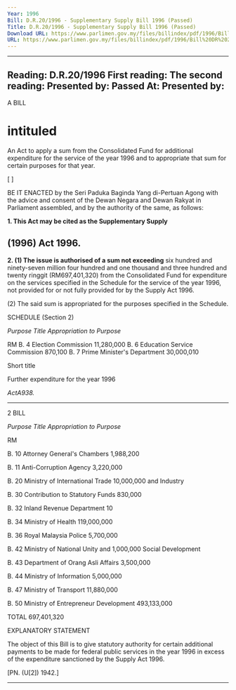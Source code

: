 ```yaml
---
Year: 1996
Bill: D.R.20/1996 - Supplementary Supply Bill 1996 (Passed)
Title: D.R.20/1996 - Supplementary Supply Bill 1996 (Passed)
Download URL: https://www.parlimen.gov.my/files/billindex/pdf/1996/Bill%20DR%2020.pdf
URL: https://www.parlimen.gov.my/files/billindex/pdf/1996/Bill%20DR%2020.pdf
---
```

---
Reading:
D.R.20/1996
First reading:
The second reading:
Presented by:
Passed At:
Presented by:
---

A BILL

# intituled

An Act to apply a sum from the Consolidated Fund for
additional expenditure for the service of the year 1996
and to appropriate that sum for certain purposes for
that year.

[ ]

BE IT ENACTED by the Seri Paduka Baginda Yang
di-Pertuan Agong with the advice and consent of the
Dewan Negara and Dewan Rakyat in Parliament
assembled, and by the authority of the same, as follows:

**1. This Act may be cited as the Supplementary Supply**
## (1996) Act 1996.

**2. (1) The issue is authorised of a sum not exceeding**
six hundred and ninety-seven million four hundred and
one thousand and three hundred and twenty ringgit
(RM697,401,320) from the Consolidated Fund for
expenditure on the services specified in the Schedule for
the service of the year 1996, not provided for or not
fully provided for by the Supply Act 1996.

(2) The said sum is appropriated for the purposes
specified in the Schedule.

SCHEDULE
(Section 2)

_Purpose_ _Title_ _Appropriation_
_to Purpose_

RM
B. 4 Election Commission 11,280,000
B. 6 Education Service Commission 870,100
B. 7 Prime Minister's Department 30,000,010


Short title

Further
expenditure
for the year
1996

_ActA938._


-----

2 BILL

_Purpose_ _Title_ _Appropriation_
_to Purpose_

RM

B. 10 Attorney General's Chambers 1,988,200

B. 11 Anti-Corruption Agency 3,220,000

B. 20 Ministry of International Trade 10,000,000
and Industry

B. 30 Contribution to Statutory Funds 830,000

B. 32 Inland Revenue Department 10

B. 34 Ministry of Health 119,000,000

B. 36 Royal Malaysia Police 5,700,000

B. 42 Ministry of National Unity and 1,000,000
Social Development

B. 43 Department of Orang Asli Affairs 3,500,000

B. 44 Ministry of Information 5,000,000

B. 47 Ministry of Transport 11,880,000

B. 50 Ministry of Entrepreneur Development 493,133,000

TOTAL 697,401,320

EXPLANATORY STATEMENT

The object of this Bill is to give statutory authority for certain
additional payments to be made for federal public services in the
year 1996 in excess of the expenditure sanctioned by the Supply
Act 1996.

[PN. (U[2]) 1942.]


-----

